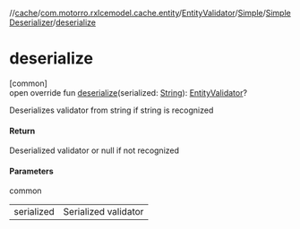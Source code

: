 //[cache](../../../../../index.md)/[com.motorro.rxlcemodel.cache.entity](../../../index.md)/[EntityValidator](../../index.md)/[Simple](../index.md)/[SimpleDeserializer](index.md)/[deserialize](deserialize.md)

# deserialize

[common]\
open override fun [deserialize](deserialize.md)(serialized: [String](https://kotlinlang.org/api/latest/jvm/stdlib/kotlin/-string/index.html)): [EntityValidator](../../index.md)?

Deserializes validator from string if string is recognized

#### Return

Deserialized validator or null if not recognized

#### Parameters

common

| | |
|---|---|
| serialized | Serialized validator |
